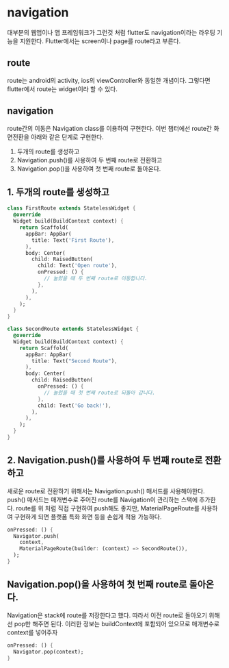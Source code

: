 # navigation

대부분의 웹앱이나 앱 프레임워크가 그런것 처럼 flutter도 navigation이라는 라우팅 기능을 지원한다.
Flutter에서는 screen이나 page를 route라고 부른다.

## route

route는 android의 activity, ios의 viewController와 동일한 개념이다.
그렇다면 flutter에서 route는 widget이라 할 수 있다.

## navigation

route간의 이동은 Navigation class를 이용하여 구현한다.
이번 챕터에선 route간 화면전환을 아래와 같은 단계로 구현한다.

1. 두개의 route를 생성하고
2. Navigation.push()를 사용하여 두 번째 route로 전환하고
3. Navigation.pop()을 사용하여 첫 번째 route로 돌아온다.

## 1. 두개의 route를 생성하고

```Dart
class FirstRoute extends StatelessWidget {
  @override
  Widget build(BuildContext context) {
    return Scaffold(
      appBar: AppBar(
        title: Text('First Route'),
      ),
      body: Center(
        child: RaisedButton(
          child: Text('Open route'),
          onPressed: () {
            // 눌렀을 때 두 번째 route로 이동합니다.
          },
        ),
      ),
    );
  }
}

class SecondRoute extends StatelessWidget {
  @override
  Widget build(BuildContext context) {
    return Scaffold(
      appBar: AppBar(
        title: Text("Second Route"),
      ),
      body: Center(
        child: RaisedButton(
          onPressed: () {
            // 눌렀을 때 첫 번째 route로 되돌아 갑니다.
          },
          child: Text('Go back!'),
        ),
      ),
    );
  }
}
```

## 2. Navigation.push()를 사용하여 두 번째 route로 전환하고

새로운 route로 전환하기 위해서는 Navigation.push() 매서드를 사용해야한다.
push() 매서드는 매개변수로 주어진 route를 Navigation이 관리하는 스택에 추가한다.
route를 위 처럼 직접 구현하여 push해도 좋지만,
MaterialPageRoute를 사용하여 구현하게 되면 플랫폼 특화 화면 등을 손쉽게 적용 가능하다.

```Dart
onPressed: () {
  Navigator.push(
    context,
    MaterialPageRoute(builder: (context) => SecondRoute()),
  );
}
```

## Navigation.pop()을 사용하여 첫 번째 route로 돌아온다.

Navigation은 stack에 route를 저장한다고 했다. 따라서 이전 route로 돌아오기 위해선 pop만 해주면 된다.
이러한 정보는 buildContext에 포함되어 있으므로 매개변수로 context를 넣어주자

```Dart
onPressed: () {
  Navigator.pop(context);
}
```
